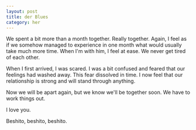 ```yaml
---
layout: post
title: der Blues
category: her
---
```

We spent a bit more than a month together. Really together. Again, I feel as if we somehow managed to experience in one month what would usually take much more time. When I'm with him, I feel at ease. We never get tired of each other. 

When I first arrived, I was scared. I was a bit confused and feared that our feelings had washed away. This fear dissolved in time. I now feel that our relationship is strong and will stand through anything.

Now we will be apart again, but we know we'll be together soon. We have to work things out.

I love you.

Beshito, beshito, beshito.
